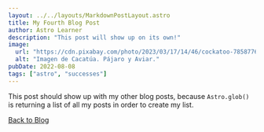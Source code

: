```yaml
---
layout: ../../layouts/MarkdownPostLayout.astro
title: My Fourth Blog Post
author: Astro Learner
description: "This post will show up on its own!"
image: 
  url: "https://cdn.pixabay.com/photo/2023/03/17/14/46/cockatoo-7858776_960_720.jpg"
  alt: "Imagen de Cacatúa. Pájaro y Aviar."
pubDate: 2022-08-08
tags: ["astro", "successes"]
---
```

This post should show up with my other blog posts, because `Astro.glob()` is returning a list of all my posts in order to create my list.

[Back to Blog](/blog/)